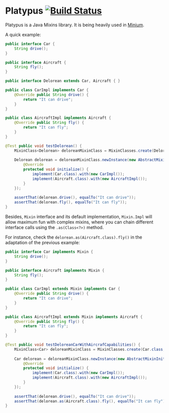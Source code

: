 Platypus [![Build Status](https://travis-ci.org/ruifigueira/platypus.png)](https://travis-ci.org/ruifigueira/platypus)
======================================================================================================================

Platypus is a Java Mixins library. It is being heavily used in [Minium](https://github.com/viltgroup/minium).

A quick example:

```java
public interface Car {
    String drive();
}

public interface Aircraft {
    String fly();
}

public interface Delorean extends Car, Aircraft { }

public class CarImpl implements Car {
    @Override public String drive() {
        return "It can drive";
    }
}

public class AircraftImpl implements Aircraft {
    @Override public String fly() {
        return "It can fly";
    }
}

@Test public void testDelorean() {
	MixinClass<Delorean> deloreanMixinClass = MixinClasses.create(Delorean.class);
	
	Delorean delorean = deloreanMixinClass.newInstance(new AbstractMixinInitializer() {
	    @Override
	    protected void initialize() {
	        implement(Car.class).with(new CarImpl());
	        implement(Aircraft.class).with(new AircraftImpl());
	    }
	});
	
	assertThat(delorean.drive(), equalTo("It can drive"));
	assertThat(delorean.fly(), equalTo("It can fly"));
}
```

Besides, `Mixin` interface and its default implementation, `Mixin.Impl` will allow maximum fun
with complex mixins, where you can chain different interface calls using the `.as(Class<?>)` method.

For instance, check the `delorean.as(Aircraft.class).fly()` in the adaptation of the previous example:

```java
public interface Car implements Mixin {
    String drive();
}

public interface Aircraft implements Mixin {
    String fly();
}

public class CarImpl extends Mixin implements Car {
    @Override public String drive() {
        return "It can drive";
    }
}

public class AircraftImpl extends Mixin implements Aircraft {
    @Override public String fly() {
        return "It can fly";
    }
}

@Test public void testDeloreanCarWithAircrafCapabilities() {
	MixinClass<Car> deloreanMixinClass = MixinClasses.create(Car.class, Aircraft.class);
	
	Car delorean = deloreanMixinClass.newInstance(new AbstractMixinInitializer() {
	    @Override
	    protected void initialize() {
	        implement(Car.class).with(new CarImpl());
	        implement(Aircraft.class).with(new AircraftImpl());
	    }
	});
	
	assertThat(delorean.drive(), equalTo("It can drive"));
	assertThat(delorean.as(Aircraft.class).fly(), equalTo("It can fly"));
}
```

